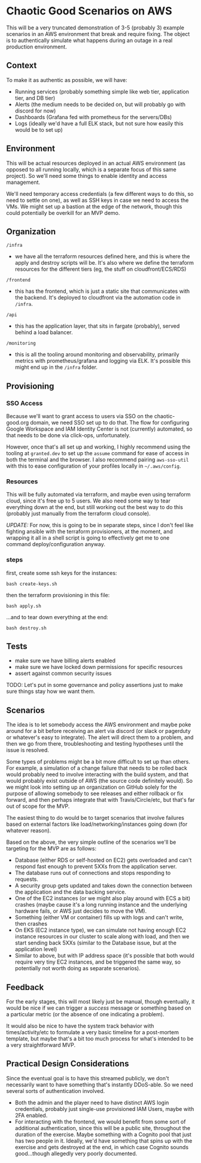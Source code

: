 # Chaotic Good Scenarios on AWS

This will be a very truncated demonstration of 3-5 (probably 3) example scenarios in an AWS environment that break and require fixing. The object is to authentically simulate what happens during an outage in a real production environment.

## Context

To make it as authentic as possible, we will have:

-   Running services (probably something simple like web tier, application tier, and DB tier)
-   Alerts (the medium needs to be decided on, but will probably go with discord for now)
-   Dashboards (Grafana fed with prometheus for the servers/DBs)
-   Logs (ideally we'd have a full ELK stack, but not sure how easily this would be to set up)

## Environment

This will be actual resources deployed in an actual AWS environment (as opposed to all running locally, which is a separate focus of this same project). So we'll need some things to enable identity and access management.

We'll need temporary access credentials (a few different ways to do this, so need to settle on one), as well as SSH keys in case we need to access the VMs. We might set up a bastion at the edge of the network, though this could potentially be overkill for an MVP demo.

## Organization

`/infra`

-   we have all the terraform resources defined here, and this is where the apply and destroy scripts will be. It's also where we define the terraform resources for the different tiers (eg, the stuff on cloudfront/ECS/RDS)

`/frontend`

-   this has the frontend, which is just a static site that communicates with the backend. It's deployed to cloudfront via the automation code in `/infra`.

`/api`

-   this has the application layer, that sits in fargate (probably), served behind a load balancer.

`/monitoring`

-   this is all the tooling around monitoring and observability, primarily metrics with prometheus/grafana and logging via ELK. It's possible this might end up in the `/infra` folder.

## Provisioning

### SSO Access

Because we'll want to grant access to users via SSO on the chaotic-good.org domain, we need SSO set up to do that. The flow for configuring Google Workspace and IAM Identity Center is not (currently) automated, so that needs to be done via click-ops, unfortunately.

However, once that's all set up and working, I highly recommend using the tooling at `granted.dev` to set up the `assume` command for ease of access in both the terminal and the browser. I also recommend pairing `aws-sso-util` with this to ease configuration of your profiles locally in `~/.aws/config`.

### Resources

This will be fully automated via terraform, and maybe even using terraform cloud, since it's free up to 5 users. We also need some way to tear everything down at the end, but still working out the best way to do this (probably just manually from the terraform cloud console).

_UPDATE:_ For now, this is going to be in separate steps, since I don't feel like fighting ansible with the terraform provisioners, at the moment, and wrapping it all in a shell script is going to effectively get me to one command deploy/configuration anyway.

### steps

first, create some ssh keys for the instances:

```
bash create-keys.sh
```

then the terraform provisioning in this file:

```
bash apply.sh
```

...and to tear down everything at the end:

```
bash destroy.sh
```

## Tests

-   make sure we have billing alerts enabled
-   make sure we have locked down permissions for specific resources
-   assert against common security issues

TODO: Let's put in some governance and policy assertions just to make sure things stay how we want them.

## Scenarios

The idea is to let somebody access the AWS environment and maybe poke around for a bit before receiving an alert via discord (or slack or pagerduty or whatever's easy to integrate). The alert will direct them to a problem, and then we go from there, troubleshooting and testing hypotheses until the issue is resolved.

Some types of problems might be a bit more difficult to set up than others. For example, a simulation of a change failure that needs to be rolled back would probably need to involve interacting with the build system, and that would probably exist outside of AWS (the source code definitely would). So we might look into setting up an organization on GitHub solely for the purpose of allowing somebody to see releases and either rollback or fix forward, and then perhaps integrate that with Travis/Circle/etc, but that's far out of scope for the MVP.

The easiest thing to do would be to target scenarios that involve failures based on external factors like load/networking/instances going down (for whatever reason).

Based on the above, the very simple outline of the scenarios we'll be targeting for the MVP are as follows:

-   Database (either RDS or self-hosted on EC2) gets overloaded and can't respond fast enough to prevent 5XXs from the application server.
-   The database runs out of connections and stops responding to requests.
-   A security group gets updated and takes down the connection between the application and the data backing service.
-   One of the EC2 instances (or we might also play around with ECS a bit) crashes (maybe cause it's a long running instance and the underlying hardware fails, or AWS just decides to move the VM).
-   Something (either VM or container) fills up with logs and can't write, then crashes
-   On EKS (EC2 instance type), we can simulate not having enough EC2 instance resources in our cluster to scale along with load, and then we start sending back 5XXs (similar to the Database issue, but at the application level)
-   Similar to above, but with IP address space (it's possible that both would require very tiny EC2 instances, and be triggered the same way, so potentially not worth doing as separate scenarios).

## Feedback

For the early stages, this will most likely just be manual, though eventually, it would be nice if we can trigger a _success_ message or something based on a particular metric (or the absence of one indicating a problem).

It would also be nice to have the system track behavior with times/activity/etc to formulate a very basic timeline for a post-mortem template, but maybe that's a bit too much process for what's intended to be a very straightforward MVP.

## Practical Design Considerations

Since the eventual goal is to have this streamed publicly, we don't necessarily want to have something that's instantly DDoS-able. So we need several sorts of authentication involved.

-   Both the admin and the player need to have distinct AWS login credentials, probably just single-use provisioned IAM Users, maybe with 2FA enabled.
-   For interacting with the frontend, we would benefit from some sort of additional authentication, since this will be a public site, throughout the duration of the exercise. Maybe something with a Cognito pool that just has two people in it. Ideally, we'd have something that spins up with the exercise and gets destroyed at the end, in which case Cognito sounds good...though allegedly very poorly documented.
